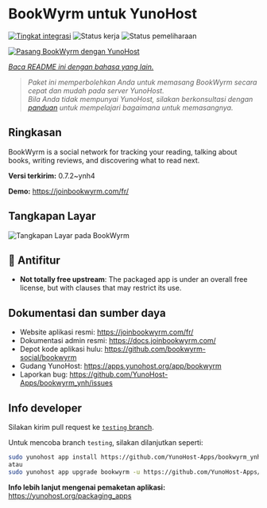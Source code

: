 <!--
N.B.: README ini dibuat secara otomatis oleh <https://github.com/YunoHost/apps/tree/master/tools/readme_generator>
Ini TIDAK boleh diedit dengan tangan.
-->

# BookWyrm untuk YunoHost

[![Tingkat integrasi](https://apps.yunohost.org/badge/integration/bookwyrm)](https://ci-apps.yunohost.org/ci/apps/bookwyrm/)
![Status kerja](https://apps.yunohost.org/badge/state/bookwyrm)
![Status pemeliharaan](https://apps.yunohost.org/badge/maintained/bookwyrm)

[![Pasang BookWyrm dengan YunoHost](https://install-app.yunohost.org/install-with-yunohost.svg)](https://install-app.yunohost.org/?app=bookwyrm)

*[Baca README ini dengan bahasa yang lain.](./ALL_README.md)*

> *Paket ini memperbolehkan Anda untuk memasang BookWyrm secara cepat dan mudah pada server YunoHost.*  
> *Bila Anda tidak mempunyai YunoHost, silakan berkonsultasi dengan [panduan](https://yunohost.org/install) untuk mempelajari bagaimana untuk memasangnya.*

## Ringkasan

BookWyrm is a social network for tracking your reading, talking about books, writing reviews, and discovering what to read next.


**Versi terkirim:** 0.7.2~ynh4

**Demo:** <https://joinbookwyrm.com/fr/>

## Tangkapan Layar

![Tangkapan Layar pada BookWyrm](./doc/screenshots/screenshot-bookwyrm.jpg)

## :red_circle: Antifitur

- **Not totally free upstream**: The packaged app is under an overall free license, but with clauses that may restrict its use.

## Dokumentasi dan sumber daya

- Website aplikasi resmi: <https://joinbookwyrm.com/fr/>
- Dokumentasi admin resmi: <https://docs.joinbookwyrm.com/>
- Depot kode aplikasi hulu: <https://github.com/bookwyrm-social/bookwyrm>
- Gudang YunoHost: <https://apps.yunohost.org/app/bookwyrm>
- Laporkan bug: <https://github.com/YunoHost-Apps/bookwyrm_ynh/issues>

## Info developer

Silakan kirim pull request ke [`testing` branch](https://github.com/YunoHost-Apps/bookwyrm_ynh/tree/testing).

Untuk mencoba branch `testing`, silakan dilanjutkan seperti:

```bash
sudo yunohost app install https://github.com/YunoHost-Apps/bookwyrm_ynh/tree/testing --debug
atau
sudo yunohost app upgrade bookwyrm -u https://github.com/YunoHost-Apps/bookwyrm_ynh/tree/testing --debug
```

**Info lebih lanjut mengenai pemaketan aplikasi:** <https://yunohost.org/packaging_apps>
